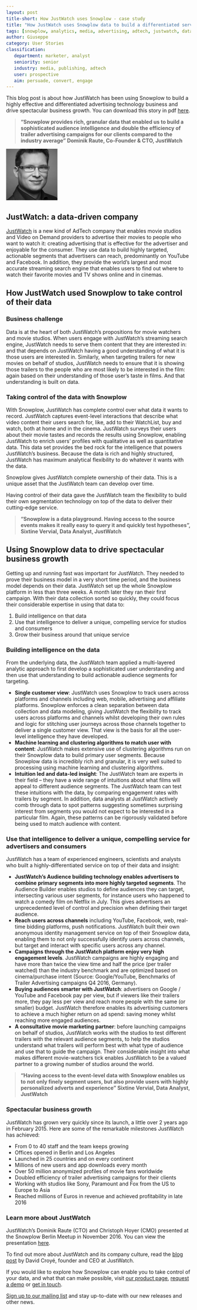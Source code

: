 ```yaml
---
layout: post
title-short: How JustWatch uses Snowplow - case study
title: "How JustWatch uses Snowplow data to build a differentiated service for advertising movies and drive spectacular growth"
tags: [snowplow, analytics, media, advertising, adtech, justwatch, data, movie, film, studio, video]
author: Giuseppe
category: User Stories
classification:
   department: marketer, analyst
   seniority: senior
   industry: media, publishing, adtech
   user: prospective
   aim: persuade, convert, engage
---
```


This blog post is about how JustWatch has been using Snowplow to build a highly effective and differentiated advertising technology business and drive spectacular business growth. You can download this story in pdf [here][justwatch-case-study].

> **“Snowplow provides rich, granular data that enabled us to build a sophisticated audience intelligence and double the efficiency of trailer advertising campaigns for our clients compared to the industry average”
Dominik Raute, Co-Founder & CTO, JustWatch**

![Dominik Raute, Co-Founder & CTO, JustWatch][picture-of-dominik]

## JustWatch: a data-driven company
[JustWatch](https://www.justwatch.com/) is a new kind of AdTech company that enables movie studios and Video on Demand providers to advertise their movies to people who want to watch it: creating advertising that is effective for the advertiser and enjoyable for the consumer. They use data to build highly targeted, actionable segments that advertisers can reach, predominantly on YouTube and Facebook. In addition, they provide the world’s largest and most accurate streaming search engine that enables users to find out where to watch their favorite movies and TV shows online and in cinemas.

## How JustWatch used Snowplow to take control of their data

### Business challenge
Data is at the heart of both JustWatch’s propositions for movie watchers and movie studios. When users engage with JustWatch’s streaming search engine, JustWatch needs to serve them content that they are interested in: and that depends on JustWatch having a good understanding of what it is those users are interested in. Similarly, when targeting trailers for new movies on behalf of studios, JustWatch needs to ensure that it is showing those trailers to the people who are most likely to be interested in the film: again based on their understanding of those user’s taste in films. And that understanding is built on data.

### Taking control of the data with Snowplow
With Snowplow, JustWatch has complete control over what data it wants to record. JustWatch captures event-level interactions that describe what video content their users search for, like, add to their WatchList, buy and watch, both at home and in the cinema. JustWatch surveys their users about their movie tastes and records the results using Snowplow, enabling JustWatch to enrich users’ profiles with qualitative as well as quantitative data. This data set provides the bed rock for the intelligence that powers JustWatch’s business. Because the data is rich and highly structured, JustWatch has maximum analytical flexibility to do whatever it wants with the data.

Snowplow gives JustWatch complete ownership of their data. This is a unique asset that the JustWatch team can develop over time.

Having control of their data gave the JustWatch team the flexibility to build their own segmentation technology on top of the data to deliver their cutting-edge service.

> **“Snowplow is a data playground. Having access to the source events makes it really easy to query it and quickly test hypotheses”,
Sixtine Vervial, Data Analyst, JustWatch**

<!--more-->

## Using Snowplow data to drive spectacular business growth
Getting up and running fast was important for JustWatch. They needed to prove their business model in a very short time period, and the business model depends on their data. JustWatch set up the whole Snowplow platform in less than three weeks. A month later they ran their first campaign. With their data collection sorted so quickly, they could focus their considerable expertise in using that data to:

1. Build intelligence on that data
2. Use that intelligence to deliver a unique, compelling service for studios and consumers
3. Grow their business around that unique service

### Building intelligence on the data
From the underlying data, the JustWatch team applied a multi-layered analytic approach to first develop a sophisticated user understanding and then use that understanding to build actionable audience segments for targeting.

* **Single customer view**: JustWatch uses Snowplow to track users across platforms and channels including web, mobile, advertising and affiliate platforms. Snowplow enforces a clean separation between data collection and data modeling, giving JustWatch the flexibility to track users across platforms and channels whilst developing their own rules and logic for stitching user journeys across those channels together to deliver a single customer view. That view is the basis for all the user-level intelligence they have developed.
* **Machine learning and clustering algorithms to match user with content**: JustWatch makes extensive use of clustering algorithms run on their Snowplow data to build primary user segments. Because Snowplow data is incredibly rich and granular, it is very well suited to processing using machine learning and clustering algorithms.
* **Intuition led and data-led insight**: The JustWatch team are experts in their field – they have a wide range of intuitions about what films will appeal to different audience segments. The JustWatch team can test these intuitions with the data, by comparing engagement rates with trailers by segment. In addition, data analysts at JustWatch actively comb through data to spot patterns suggesting sometimes surprising interest from segments you would not expect to be interested in a particular film. Again, these patterns can be rigorously validated before being used to match audience with content.

### Use that intelligence to deliver a unique, compelling service for advertisers and consumers
JustWatch has a team of experienced engineers, scientists and analysts who built a highly-differentiated service on top of their data and insight:

* **JustWatch’s Audience building technology enables advertisers to combine primary segments into more highly targeted segments**. The Audience Builder enables studios to define audiences they can target, intersecting various user segments, for instance users who happened to watch a comedy film on Netflix in July. This gives advertisers an unprecedented level of control and precision when defining their target audience.
* **Reach users across channels** including YouTube, Facebook, web, real-time bidding platforms, push notifications. JustWatch built their own anonymous identity management service on top of their Snowplow data, enabling them to not only successfully identify users across channels, but target and interact with specific users across any channel.
* **Campaigns through the JustWatch platform enjoy very high engagement levels**. JustWatch campaigns are highly engaging and have more than twice the view time and half the price (per trailer watched) than the industry benchmark and are optimized based on cinema/purchase intent (Source: Google/YouTube, Benchmarks of Trailer Advertising campaigns Q4 2016, Germany).
* **Buying audiences smarter with JustWatch**: advertisers on Google / YouTube and Facebook pay per view, but if viewers like their trailers more, they pay less per view and reach more people with the same (or smaller) budget. JustWatch therefore enables its advertising customers to achieve a much higher return on ad spend: saving money whilst reaching more engaged audiences.
* **A consultative movie marketing partner**: before launching campaigns on behalf of studios, JustWatch works with the studios to test different trailers with the relevant audience segments, to help the studios understand what trailers will perform best with what type of audience and use that to guide the campaign. Their considerable insight into what makes different movie-watchers tick enables JustWatch to be a valued partner to a growing number of studios around the world.

> **“Having access to the event-level data with Snowplow enables us to not only finely segment users, but also provide users with highly personalized adverts and experience”
Sixtine Vervial, Data Analyst, JustWatch**

### Spectacular business growth
JustWatch has grown very quickly since its launch, a little over 2 years ago in February 2015. Here are some of the remarkable milestones JustWatch has achieved:

* From 0 to 40 staff and the team keeps growing
* Offices opened in Berlin and Los Angeles
* Launched in 25 countries and on every continent
* Millions of new users and app downloads every month
* Over 50 million anonymized profiles of movie fans worldwide
* Doubled efficiency of trailer advertising campaigns for their clients
* Working with studios like Sony, Paramount and Fox from the US to Europe to Asia
* Reached millions of Euros in revenue and achieved profitability in late 2016

### Learn more about JustWatch
JustWatch’s Dominik Raute (CTO) and Christoph Hoyer (CMO) presented at the Snowplow Berlin Meetup in November 2016. You can view the presentation [here](http://snowplowanalytics.com/blog/2017/01/31/roundup-of-snowplow-meetup-berlin-number-three/#justwatch).

To find out more about JustWatch and its company culture, read the [blog post](https://www.justwatch.com/blog/post/justwatch-company-culture/) by David Croyé, founder and CEO at JustWatch.

If you would like to explore how Snowplow can enable you to take control of your data, and what that can make possible, visit [our product page](http://snowplowanalytics.com/product/), [request a demo](http://snowplowanalytics.com/trial/) or [get in touch](http://snowplowanalytics.com/contact/).

[Sign up to our mailing list](http://snowplowanalytics.us11.list-manage.com/subscribe?u=10bb4a6f31d5f19e0d0b54476&id=bb28c7d30d) and stay up-to-date with our new releases and other news.


[justwatch-case-study]: /assets/pdf/justwatch-case-study.pdf

[picture-of-dominik]: /assets/img/blog/2017/04/dominik-raute-photo.png "Dominik Raute, Co-Founder & CTO, JustWatch"
